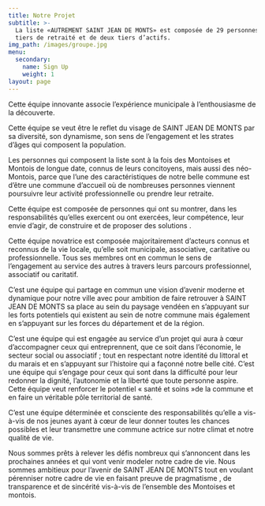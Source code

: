 ```yaml
---
title: Notre Projet
subtitle: >-
  La liste «AUTREMENT SAINT JEAN DE MONTS» est composée de 29 personnes, un
  tiers de retraité et de deux tiers d’actifs.
img_path: /images/groupe.jpg
menu:
  secondary:
    name: Sign Up
    weight: 1
layout: page
---
```

Cette équipe innovante associe l’expérience municipale à l’enthousiasme de la découverte.

Cette équipe se veut être le reflet du visage de SAINT JEAN DE MONTS par sa diversité, son dynamisme, son sens de l’engagement et les strates d’âges qui composent la population.

Les personnes qui composent la liste sont à la fois des Montoises et Montois de longue date, connus de leurs concitoyens, mais aussi des néo-Montois, parce que l’une des caractéristiques de notre belle commune est d’être une commune d’accueil où de nombreuses personnes viennent poursuivre leur activité professionnelle ou prendre leur retraite.

Cette équipe est composée de personnes qui ont su montrer, dans les responsabilités qu’elles exercent ou ont exercées, leur compétence, leur envie d’agir, de construire et de proposer des solutions .

Cette équipe novatrice est composée majoritairement d’acteurs connus et reconnus de la vie locale, qu’elle soit municipale, associative, caritative ou professionnelle. Tous ses membres ont en commun le sens de l’engagement au service des autres à travers leurs parcours professionnel, associatif ou caritatif.

C’est une équipe qui partage en commun une vision d’avenir moderne et dynamique pour notre ville avec pour ambition de faire retrouver à SAINT JEAN DE MONTS sa place au sein du paysage vendéen en s’appuyant sur les forts potentiels qui existent au sein de notre commune mais également en s’appuyant sur les forces du département et de la région.

C’est une équipe qui est engagée au service d’un projet qui aura à cœur d’accompagner ceux qui entreprennent, que ce soit dans l’économie, le secteur social ou associatif ; tout en respectant notre identité du littoral et du marais et en s’appuyant sur l’histoire qui a façonné notre belle cité. C’est une équipe qui s’engage pour ceux qui sont dans la difficulté pour leur redonner la dignité, l’autonomie et la liberté que toute personne aspire. Cette équipe veut renforcer le potentiel « santé et soins »de la commune et en faire un véritable pôle territorial de santé.

C’est une équipe déterminée et consciente des responsabilités qu’elle a vis-à-vis de nos jeunes ayant à cœur de leur donner toutes les chances possibles et leur transmettre une commune actrice sur notre climat et notre qualité de vie.

Nous sommes prêts à relever les défis nombreux qui s’annoncent dans les prochaines années et qui vont venir modeler notre cadre de vie. Nous sommes ambitieux pour l’avenir de SAINT JEAN DE MONTS tout en voulant pérenniser notre cadre de vie en faisant preuve de pragmatisme , de transparence et de sincérité vis-à-vis de l’ensemble des Montoises et montois.
